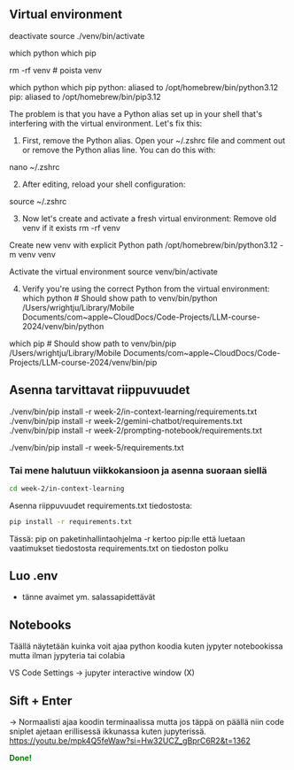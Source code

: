 
## Virtual environment 
deactivate
source ./venv/bin/activate

which python
which pip

rm -rf venv # poista venv

which python
which pip
python: aliased to /opt/homebrew/bin/python3.12
pip: aliased to /opt/homebrew/bin/pip3.12

The problem is that you have a Python alias set up in your shell that's interfering with the virtual environment. Let's fix this:
1. First, remove the Python alias. Open your ~/.zshrc file and comment out or remove the Python alias line. You can do this with:

nano ~/.zshrc 

2. After editing, reload your shell configuration:

source ~/.zshrc

3. Now let's create and activate a fresh virtual environment:
Remove old venv if it exists
rm -rf venv

Create new venv with explicit Python path
/opt/homebrew/bin/python3.12 -m venv venv

Activate the virtual environment
source venv/bin/activate

4. Verify you're using the correct Python from the virtual environment:
which python # Should show path to venv/bin/python                        
/Users/wrightju/Library/Mobile Documents/com~apple~CloudDocs/Code-Projects/LLM-course-2024/venv/bin/python

which pip # Should show path to venv/bin/pip
/Users/wrightju/Library/Mobile Documents/com~apple~CloudDocs/Code-Projects/LLM-course-2024/venv/bin/pip

## Asenna tarvittavat riippuvuudet 
./venv/bin/pip install -r week-2/in-context-learning/requirements.txt
./venv/bin/pip install -r week-2/gemini-chatbot/requirements.txt
./venv/bin/pip install -r  week-2/prompting-notebook/requirements.txt

./venv/bin/pip install -r  week-5/requirements.txt

### Tai mene halutuun viikkokansioon ja asenna suoraan siellä 
```bash
cd week-2/in-context-learning
```

Asenna riippuvuudet requirements.txt tiedostosta:

```bash
pip install -r requirements.txt
```
Tässä:
pip on paketinhallintaohjelma
-r kertoo pip:lle että luetaan vaatimukset tiedostosta
requirements.txt on tiedoston polku

## Luo .env
- tänne avaimet ym. salassapidettävät  

## Notebooks
Täällä näytetään kuinka voit ajaa python koodia kuten jypyter notebookissa mutta ilman jypyteria tai colabia 

VS Code Settings -> jupyter interactive window (X)
## Sift + Enter
 -> Normaalisti ajaa koodin terminaalissa mutta jos täppä on päällä niin code sniplet ajetaan erillisessä ikkunassa kuten jupyterissä.
https://youtu.be/mpk4Q5feWaw?si=Hw32UCZ_gBprC6R2&t=1362 


**<span style="color:green">Done!</span>**


